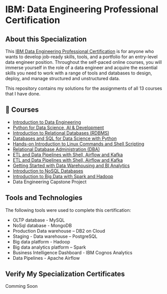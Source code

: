 # IBM: Data Engineering Professional Certification
## About this Specialization
This <a href="https://www.coursera.org/professional-certificates/ibm-data-engineer">IBM Data Engineering Professional Certification</a> is for anyone who wants to develop job-ready skills, tools, and a portfolio for an entry-level data engineer position. Throughout the self-paced online courses, you will immerse yourself in the role of a data engineer and acquire the essential skills you need to work with a range of tools and databases to design, deploy, and manage structured and unstructured data.

This repository contains my solutions for the assignments of all 13 courses that I have done.


## 📑 Courses
- [Introduction to Data Engineering](https://www.coursera.org/learn/introduction-to-data-engineering?specialization=ibm-data-engineer/)
- [Python for Data Science, AI & Development](https://www.coursera.org/learn/python-for-applied-data-science-ai?specialization=ibm-data-engineer)
- [Introduction to Relational Databases (RDBMS)](https://www.coursera.org/learn/introduction-to-relational-databases?specialization=ibm-data-engineer)
- [Databases and SQL for Data Science with Python](https://www.coursera.org/learn/sql-data-science?specialization=ibm-data-engineer)
- [Hands-on Introduction to Linux Commands and Shell Scripting](https://www.coursera.org/learn/hands-on-introduction-to-linux-commands-and-shell-scripting?specialization=ibm-data-engineer)
- [Relational Database Administration (DBA)](https://www.coursera.org/learn/relational-database-administration?specialization=ibm-data-engineer)
- [ETL and Data Pipelines with Shell, Airflow and Kafka](https://www.coursera.org/learn/etl-and-data-pipelines-shell-airflow-kafka)
- [ETL and Data Pipelines with Shell, Airflow and Kafka](https://www.coursera.org/learn/etl-and-data-pipelines-shell-airflow-kafka)
- [Getting Started with Data Warehousing and BI Analytics](https://www.coursera.org/learn/getting-started-with-data-warehousing-and-bi-analytics?specialization=ibm-data-engineer)
- [Introduction to NoSQL Databases](https://www.coursera.org/learn/introduction-to-nosql-databases?specialization=ibm-data-engineer)
- [Introduction to Big Data with Spark and Hadoop](https://www.coursera.org/learn/introduction-to-big-data-with-spark-hadoop?specialization=ibm-data-engineer)
- Data Engineering Capstone Project

## Tools and Technologies
The following tools were used to complete this certification:
- OLTP database - MySQL
- NoSql database - MongoDB
- Production Data warehouse – DB2 on Cloud
- Staging - Data warehouse – PostgreSQL
- Big data platform - Hadoop
- Big data analytics platform – Spark
- Business Intelligence Dashboard - IBM Cognos Analytics
- Data Pipelines - Apache Airflow

## Verify My Specialization Certificates
Comming Soon